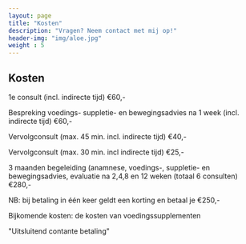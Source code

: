 ```yaml
---
layout: page
title: "Kosten"
description: "Vragen? Neem contact met mij op!"
header-img: "img/aloe.jpg"
weight : 5
---
```



## Kosten

1e consult (incl. indirecte tijd) €60,-

Bespreking voedings- suppletie- en bewegingsadvies na 1 week (incl. indirecte tijd) €60,-

Vervolgconsult (max. 45 min. incl. indirecte tijd) €40,-

Vervolgconsult (max. 30 min. incl indirecte tijd) €25,-

3 maanden begeleiding (anamnese, voedings-, suppletie- en bewegingsadvies, evaluatie na 2,4,8 en 12 weken (totaal 6 consulten) €280,-

NB: bij betaling in één keer geldt een korting en betaal je €250,-

Bijkomende kosten: de kosten van voedingssupplementen

"Uitsluitend contante betaling"
